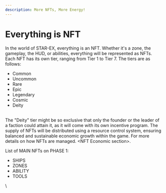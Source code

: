 ```yaml
---
description: More NFTs, More Energy!
---
```


# Everything is NFT

In the world of STAR-EX, everything is an NFT. Whether it's a zone, the gameplay, the HUD, or abilities, everything will be represented as NFTs. Each NFT has its own tier, ranging from Tier 1 to Tier 7. The tiers are as follows:

* Common
* Uncommon
* Rare
* Epic
* Legendary
* Cosmic
* Deity

\
The "Deity" tier might be so exclusive that only the founder or the leader of a faction could attain it, as it will come with its own incentive program. The supply of NFTs will be distributed using a resource control system, ensuring balanced and sustainable economic growth within the game. For more details on how NFTs are managed. \<NFT Economic section>.

List of MAIN NFTs on PHASE 1:

* SHIPS&#x20;
* ZONES
* ABILITY
* TOOLS

\
